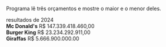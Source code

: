 Programa lê três orçamentos e mostre o maior e o menor deles.

resultados de 2024<br>
<b>Mc Donald's</b> R$ 147.339.418.460,00<br>
<b>Burger King</b> R$  23.234.292.911,00<br>
<b>Giraffas</b>    R$   5.666.900.000.00<br>
